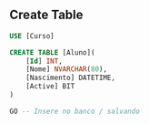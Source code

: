 ## Create Table

````sql
USE [Curso]

CREATE TABLE [Aluno](
    [Id] INT,
    [Nome] NVARCHAR(80),
    [Nascimento] DATETIME,
    [Active] BIT
)

GO -- Insere no banco / salvando
````

